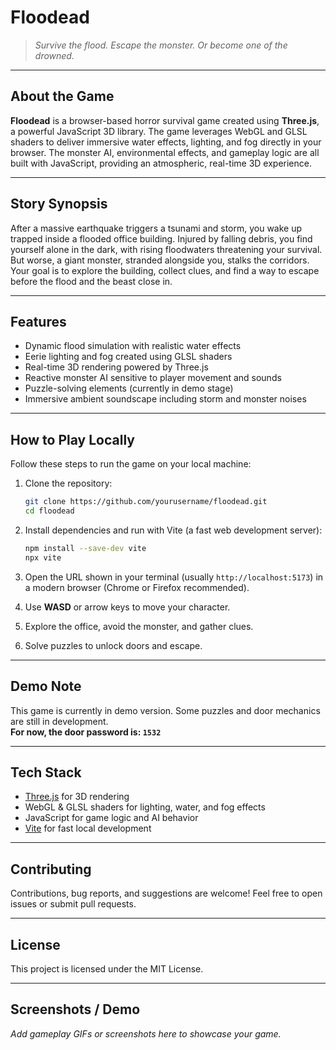 # Floodead

> *Survive the flood. Escape the monster. Or become one of the drowned.*

---

## About the Game

**Floodead** is a browser-based horror survival game created using **Three.js**, a powerful JavaScript 3D library. The game leverages WebGL and GLSL shaders to deliver immersive water effects, lighting, and fog directly in your browser. The monster AI, environmental effects, and gameplay logic are all built with JavaScript, providing an atmospheric, real-time 3D experience.

---

## Story Synopsis

After a massive earthquake triggers a tsunami and storm, you wake up trapped inside a flooded office building. Injured by falling debris, you find yourself alone in the dark, with rising floodwaters threatening your survival. But worse, a giant monster, stranded alongside you, stalks the corridors. Your goal is to explore the building, collect clues, and find a way to escape before the flood and the beast close in.

---

## Features

- Dynamic flood simulation with realistic water effects  
- Eerie lighting and fog created using GLSL shaders  
- Real-time 3D rendering powered by Three.js  
- Reactive monster AI sensitive to player movement and sounds  
- Puzzle-solving elements (currently in demo stage)  
- Immersive ambient soundscape including storm and monster noises  

---

## How to Play Locally

Follow these steps to run the game on your local machine:

1. Clone the repository:
    ```bash
    git clone https://github.com/yourusername/floodead.git
    cd floodead
    ```

2. Install dependencies and run with Vite (a fast web development server):
    ```bash
    npm install --save-dev vite
    npx vite
    ```

3. Open the URL shown in your terminal (usually `http://localhost:5173`) in a modern browser (Chrome or Firefox recommended).

4. Use **WASD** or arrow keys to move your character.

5. Explore the office, avoid the monster, and gather clues.

6. Solve puzzles to unlock doors and escape.

---

## Demo Note

This game is currently in demo version. Some puzzles and door mechanics are still in development.  
**For now, the door password is: `1532`**

---

## Tech Stack

- [Three.js](https://threejs.org/) for 3D rendering  
- WebGL & GLSL shaders for lighting, water, and fog effects  
- JavaScript for game logic and AI behavior  
- [Vite](https://vitejs.dev/) for fast local development  

---

## Contributing

Contributions, bug reports, and suggestions are welcome! Feel free to open issues or submit pull requests.

---

## License

This project is licensed under the MIT License.

---

## Screenshots / Demo

*Add gameplay GIFs or screenshots here to showcase your game.*

